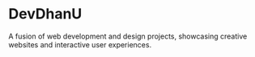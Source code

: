 # DevDhanU
A fusion of web development and design projects, showcasing creative websites and interactive user experiences.

